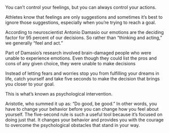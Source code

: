 You can’t control your feelings, but you can always control your actions.

Athletes know that feelings are only suggestions and sometimes it’s best to ignore those suggestions, especially when you’re trying to reach a goal.

According to neuroscientist Antonio Damasio our emotions are the deciding factor for 95 percent of our decisions. So rather than “thinking and acting,” we generally “feel and act.”

Part of Damasio’s research involved brain-damaged people who were unable to experience emotions. Even though they could list the pros and cons of any given choice, they were unable to make decisions

Instead of letting fears and worries stop you from fulfilling your dreams in life, catch yourself and take five seconds to make the decision that brings you closer to your goal.

This is what’s known as psychological intervention.

Aristotle, who summed it up as: “Do good, be good.” In other words, you have to change your behavior before you can change how you feel about yourself. The five-second rule is such a useful tool because it’s focused on doing just that. It changes your behavior and provides you with the courage to overcome the psychological obstacles that stand in your way.